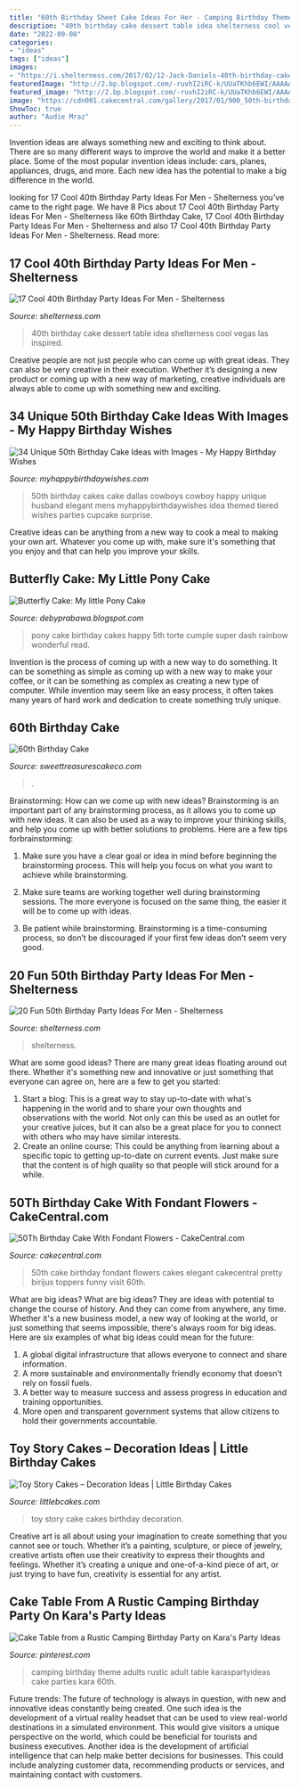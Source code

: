 ```yaml
---
title: "60th Birthday Sheet Cake Ideas For Her - Camping Birthday Theme Adults Rustic Adult Table Karaspartyideas Cake Parties Kara 60th"
description: "40th birthday cake dessert table idea shelterness cool vegas las inspired"
date: "2022-09-08"
categories:
- "ideas"
tags: ["ideas"]
images:
- "https://i.shelterness.com/2017/02/12-Jack-Daniels-40th-birthday-cake-idea.jpg"
featuredImage: "http://2.bp.blogspot.com/-ruvhI2iRC-k/UUaTKhb6EWI/AAAAAAAAKy4/hpSESuDHfig/s1600/DSC07698.JPG"
featured_image: "http://2.bp.blogspot.com/-ruvhI2iRC-k/UUaTKhb6EWI/AAAAAAAAKy4/hpSESuDHfig/s1600/DSC07698.JPG"
image: "https://cdn001.cakecentral.com/gallery/2017/01/900_50th-birthday-cake-with-fondant-flowers-946557F3vDn.JPG"
ShowToc: true
author: "Audie Mraz"
---
```



Invention ideas are always something new and exciting to think about. There are so many different ways to improve the world and make it a better place. Some of the most popular invention ideas include: cars, planes, appliances, drugs, and more. Each new idea has the potential to make a big difference in the world.

	

		
looking for 17 Cool 40th Birthday Party Ideas For Men - Shelterness you've came to the right page. We have 8 Pics about 17 Cool 40th Birthday Party Ideas For Men - Shelterness like 60th Birthday Cake, 17 Cool 40th Birthday Party Ideas For Men - Shelterness and also 17 Cool 40th Birthday Party Ideas For Men - Shelterness. Read more:
		
    
## 17 Cool 40th Birthday Party Ideas For Men - Shelterness

<img loading=lazy src="https://i.shelterness.com/2017/02/12-Jack-Daniels-40th-birthday-cake-idea.jpg" onerror="this.onerror=null;this.src='https://tse4.mm.bing.net/th?id=OIP.D_l3VLPDLEwh5sPWpcY6vAHaNK&amp;pid=15.1';" alt="17 Cool 40th Birthday Party Ideas For Men - Shelterness">

_Source: shelterness.com_

>40th birthday cake dessert table idea shelterness cool vegas las inspired. 

	

Creative people are not just people who can come up with great ideas. They can also be very creative in their execution. Whether it’s designing a new product or coming up with a new way of marketing, creative individuals are always able to come up with something new and exciting.

    
## 34 Unique 50th Birthday Cake Ideas With Images - My Happy Birthday Wishes

<img loading=lazy src="https://www.myhappybirthdaywishes.com/wp-content/uploads/2016/09/dallas-cowboy-50th-birthday-cakes-for-men.jpg" onerror="this.onerror=null;this.src='https://tse3.mm.bing.net/th?id=OIP.jpVf5K1n8YZqC5Xi3Y22JAHaJj&amp;pid=15.1';" alt="34 Unique 50th Birthday Cake Ideas with Images - My Happy Birthday Wishes">

_Source: myhappybirthdaywishes.com_

>50th birthday cakes cake dallas cowboys cowboy happy unique husband elegant mens myhappybirthdaywishes idea themed tiered wishes parties cupcake surprise. 

	

Creative ideas can be anything from a new way to cook a meal to making your own art. Whatever you come up with, make sure it's something that you enjoy and that can help you improve your skills.

    
## Butterfly Cake: My Little Pony Cake

<img loading=lazy src="http://2.bp.blogspot.com/-ruvhI2iRC-k/UUaTKhb6EWI/AAAAAAAAKy4/hpSESuDHfig/s1600/DSC07698.JPG" onerror="this.onerror=null;this.src='https://tse2.mm.bing.net/th?id=OIP.eo5LHZBLL4kfTYjFwVZHOwHaKg&amp;pid=15.1';" alt="Butterfly Cake: My little Pony Cake">

_Source: debyprabawa.blogspot.com_

>pony cake birthday cakes happy 5th torte cumple super dash rainbow wonderful read. 

	

Invention is the process of coming up with a new way to do something. It can be something as simple as coming up with a new way to make your coffee, or it can be something as complex as creating a new type of computer. While invention may seem like an easy process, it often takes many years of hard work and dedication to create something truly unique.

    
## 60th Birthday Cake

<img loading=lazy src="https://s3.amazonaws.com/images.ecwid.com/images/23538047/1470349554.jpg" onerror="this.onerror=null;this.src='https://tse1.mm.bing.net/th?id=OIP.IsHUWezeZnrw3EUuO8k-qQHaJ4&amp;pid=15.1';" alt="60th Birthday Cake">

_Source: sweettreasurescakeco.com_

>. 

	

Brainstorming: How can we come up with new ideas?
Brainstorming is an important part of any brainstorming process, as it allows you to come up with new ideas. It can also be used as a way to improve your thinking skills, and help you come up with better solutions to problems. Here are a few tips forbrainstorming:
1. Make sure you have a clear goal or idea in mind before beginning the brainstorming process. This will help you focus on what you want to achieve while brainstorming.

2. Make sure teams are working together well during brainstorming sessions. The more everyone is focused on the same thing, the easier it will be to come up with ideas.

3. Be patient while brainstorming. Brainstorming is a time-consuming process, so don’t be discouraged if your first few ideas don’t seem very good.

    
## 20 Fun 50th Birthday Party Ideas For Men - Shelterness

<img loading=lazy src="https://i.shelterness.com/2017/02/20-fun-and-bold-50th-birthday-cake.jpg" onerror="this.onerror=null;this.src='https://tse2.mm.bing.net/th?id=OIP.eKDatM6I1zEz1-yRImVVlgHaFj&amp;pid=15.1';" alt="20 Fun 50th Birthday Party Ideas For Men - Shelterness">

_Source: shelterness.com_

>shelterness. 

	

What are some good ideas?
There are many great ideas floating around out there. Whether it's something new and innovative or just something that everyone can agree on, here are a few to get you started: 
1. Start a blog: This is a great way to stay up-to-date with what's happening in the world and to share your own thoughts and observations with the world. Not only can this be used as an outlet for your creative juices, but it can also be a great place for you to connect with others who may have similar interests. 
2. Create an online course: This could be anything from learning about a specific topic to getting up-to-date on current events. Just make sure that the content is of high quality so that people will stick around for a while. 

    
## 50Th Birthday Cake With Fondant Flowers - CakeCentral.com

<img loading=lazy src="https://cdn001.cakecentral.com/gallery/2017/01/900_50th-birthday-cake-with-fondant-flowers-946557F3vDn.JPG" onerror="this.onerror=null;this.src='https://tse4.mm.bing.net/th?id=OIP.sMBFO0cz-Po-dk4ETRx5lQHaJ4&amp;pid=15.1';" alt="50Th Birthday Cake With Fondant Flowers - CakeCentral.com">

_Source: cakecentral.com_

>50th cake birthday fondant flowers cakes elegant cakecentral pretty birijus toppers funny visit 60th. 

	

What are big ideas?
What are big ideas? They are ideas with potential to change the course of history. And they can come from anywhere, any time. Whether it's a new business model, a new way of looking at the world, or just something that seems impossible, there's always room for big ideas. Here are six examples of what big ideas could mean for the future:
1. A global digital infrastructure that allows everyone to connect and share information.
2. A more sustainable and environmentally friendly economy that doesn't rely on fossil fuels.
3. A better way to measure success and assess progress in education and training opportunities.
4. More open and transparent government systems that allow citizens to hold their governments accountable.

    
## Toy Story Cakes – Decoration Ideas | Little Birthday Cakes

<img loading=lazy src="http://www.littlebcakes.com/wp-content/uploads/2014/02/Toy-Story-Cake-Ideas.jpg" onerror="this.onerror=null;this.src='https://tse1.mm.bing.net/th?id=OIP.SkDbF0H0TF2sYM-v-v5-wAHaLG&amp;pid=15.1';" alt="Toy Story Cakes – Decoration Ideas | Little Birthday Cakes">

_Source: littlebcakes.com_

>toy story cake cakes birthday decoration. 

	

Creative art is all about using your imagination to create something that you cannot see or touch. Whether it’s a painting, sculpture, or piece of jewelry, creative artists often use their creativity to express their thoughts and feelings. Whether it’s creating a unique and one-of-a-kind piece of art, or just trying to have fun, creativity is essential for any artist.

    
## Cake Table From A Rustic Camping Birthday Party On Kara&#039;s Party Ideas

<img loading=lazy src="https://i.pinimg.com/736x/a8/49/c8/a849c82f873653d0740b8b981398051f.jpg" onerror="this.onerror=null;this.src='https://tse3.mm.bing.net/th?id=OIP.0jYl8rCNz23Jc97lAqOSBgHaLG&amp;pid=15.1';" alt="Cake Table from a Rustic Camping Birthday Party on Kara&#039;s Party Ideas">

_Source: pinterest.com_

>camping birthday theme adults rustic adult table karaspartyideas cake parties kara 60th. 

	

Future trends:
The future of technology is always in question, with new and innovative ideas constantly being created. One such idea is the development of a virtual reality headset that can be used to view real-world destinations in a simulated environment. This would give visitors a unique perspective on the world, which could be beneficial for tourists and business executives. Another idea is the development of artificial intelligence that can help make better decisions for businesses. This could include analyzing customer data, recommending products or services, and maintaining contact with customers.

